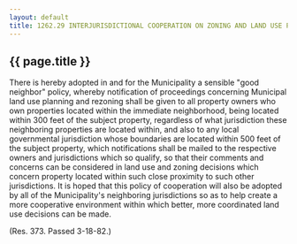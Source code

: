 ---
layout: default 
title: 1262.29 INTERJURISDICTIONAL COOPERATION ON ZONING AND LAND USE PLANNING ISSUES.---

{{ page.title }}
----------------

There is hereby adopted in and for the Municipality a sensible "good
neighbor" policy, whereby notification of proceedings concerning
Municipal land use planning and rezoning shall be given to all property
owners who own properties located within the immediate neighborhood,
being located within 300 feet of the subject property, regardless of
what jurisdiction these neighboring properties are located within, and
also to any local governmental jurisdiction whose boundaries are located
within 500 feet of the subject property, which notifications shall be
mailed to the respective owners and jurisdictions which so qualify, so
that their comments and concerns can be considered in land use and
zoning decisions which concern property located within such close
proximity to such other jurisdictions. It is hoped that this policy of
cooperation will also be adopted by all of the Municipality's
neighboring jurisdictions so as to help create a more cooperative
environment within which better, more coordinated land use decisions can
be made.

(Res. 373. Passed 3-18-82.)
